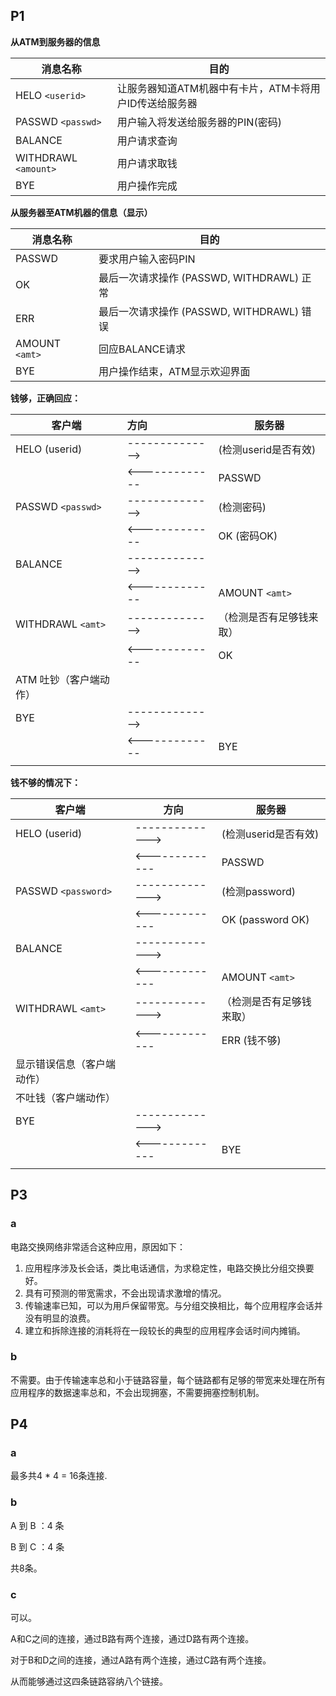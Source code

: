 ## P1

**从ATM到服务器的信息**

| 消息名称             | 目的                                                   |
| -------------------- | ------------------------------------------------------ |
| HELO `<userid>`      | 让服务器知道ATM机器中有卡片，ATM卡将用户ID传送给服务器 |
| PASSWD `<passwd>`    | 用户输入将发送给服务器的PIN(密码)                      |
| BALANCE              | 用户请求查询                                           |
| WITHDRAWL `<amount>` | 用户请求取钱                                           |
| BYE                  | 用户操作完成                                           |

**从服务器至ATM机器的信息（显示）**

| 消息名称       | 目的                                      |
| -------------- | ----------------------------------------- |
| PASSWD         | 要求用户输入密码PIN                       |
| OK             | 最后一次请求操作 (PASSWD, WITHDRAWL) 正常 |
| ERR            | 最后一次请求操作 (PASSWD, WITHDRAWL) 错误 |
| AMOUNT `<amt>` | 回应BALANCE请求                           |
| BYE            | 用户操作结束，ATM显示欢迎界面             |

**钱够，正确回应：**

| 客户端                 | 方向            | 服务器                   |
| ---------------------- | :-------------- | ------------------------ |
| HELO (userid)          | --------------> | (检测userid是否有效)     |
|                        | <-------------  | PASSWD                   |
| PASSWD `<passwd>`      | --------------> | (检测密码)               |
|                        | <-------------  | OK (密码OK)              |
| BALANCE                | --------------> |                          |
|                        | <-------------  | AMOUNT `<amt>`           |
| WITHDRAWL `<amt>`      | --------------> | （检测是否有足够钱来取） |
|                        | <-------------  | OK                       |
| ATM 吐钞（客户端动作） |                 |                          |
| BYE                    | --------------> |                          |
|                        | <-------------  | BYE                      |
|                        |                 |                          |

**钱不够的情况下：**

| 客户端                     | 方向            | 服务器                   |
| -------------------------- | --------------- | ------------------------ |
| HELO (userid)              | --------------> | (检测userid是否有效)     |
|                            | <-------------  | PASSWD                   |
| PASSWD `<password>`        | --------------> | (检测password)           |
|                            | <-------------  | OK (password OK)         |
| BALANCE                    | --------------> |                          |
|                            | <-------------  | AMOUNT `<amt>`           |
| WITHDRAWL `<amt>`          | --------------> | （检测是否有足够钱来取） |
|                            | <-------------  | ERR (钱不够)             |
| 显示错误信息（客户端动作） |                 |                          |
| 不吐钱（客户端动作）       |                 |                          |
| BYE                        | --------------> |                          |
|                            | <-------------  | BYE                      |
|                            |                 |                          |

## P3

### a

电路交换网络非常适合这种应用，原因如下：

1. 应用程序涉及长会话，类比电话通信，为求稳定性，电路交换比分组交换要好。
2. 具有可预测的带宽需求，不会出现请求激增的情况。
3. 传输速率已知，可以为用戶保留带宽。与分组交换相比，每个应用程序会话并没有明显的浪费。
4. 建立和拆除连接的消耗将在一段较长的典型的应用程序会话时间内摊销。

### b

不需要。由于传输速率总和小于链路容量，每个链路都有足够的带宽来处理在所有应用程序的数据速率总和，不会出现拥塞，不需要拥塞控制机制。

## P4

### a

最多共4 * 4 = 16条连接.

### b

A 到 B ：4 条

B 到 C ：4 条

共8条。

### c

可以。

A和C之间的连接，通过B路有两个连接，通过D路有两个连接。

对于B和D之间的连接，通过A路有两个连接，通过C路有两个连接。

从而能够通过这四条链路容纳八个链接。